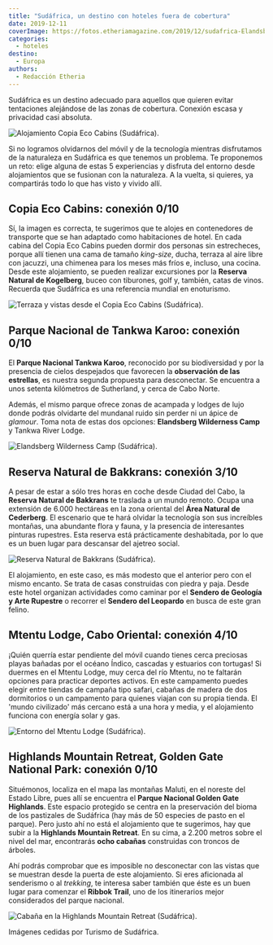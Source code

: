 ```yaml
---
title: "Sudáfrica, un destino con hoteles fuera de cobertura"
date: 2019-12-11
coverImage: https://fotos.etheriamagazine.com/2019/12/sudafrica-Elandsberg.jpg
categories: 
  - hoteles
destino: 
  - Europa
authors: 
  - Redacción Etheria
---
```


Sudáfrica es un destino adecuado para aquellos que quieren evitar tentaciones alejándose 
de las zonas de cobertura. Conexión escasa y privacidad casi absoluta. 

![Alojamiento Copia Eco Cabins (Sudáfrica).](https://fotos.etheriamagazine.com/2019/12/sudafrica-alojamiento-Copia-Eco-Cabins.jpg "Alojamiento Copia Eco Cabins (Sudáfrica).")

Si no logramos olvidarnos del móvil y de la tecnología mientras disfrutamos de la 
naturaleza en Sudáfrica es que tenemos un problema. Te proponemos un reto: elige alguna 
de estas 5 experiencias y disfruta del entorno desde alojamientos que se fusionan con la 
naturaleza. A la vuelta, si quieres, ya compartirás todo lo que has visto y vivido allí. 

## Copia Eco Cabins: conexión 0/10

Sí, la imagen es correcta, te sugerimos que te alojes en contenedores de transporte que 
se han adaptado como habitaciones de hotel. En cada cabina del Copia Eco Cabins pueden 
dormir dos personas sin estrecheces, porque allí tienen una cama de tamaño _king-size_, 
ducha, terraza al aire libre con jacuzzi, una chimenea para los meses más fríos e, 
incluso, una cocina. Desde este alojamiento, se pueden realizar excursiones por la 
**Reserva Natural de Kogelberg**, buceo con tiburones, golf y, también, catas de vinos. 
Recuerda que Sudáfrica es una referencia mundial en enoturismo. 

![Terraza y vistas desde el Copia Eco Cabins (Sudáfrica).](https://fotos.etheriamagazine.com/2019/12/sudafrica-hoteles-Copia-Eco-Cabins.jpg "Terraza y vistas desde el Copia Eco Cabins (Sudáfrica).")

## Parque Nacional de Tankwa Karoo: conexión 0/10

El **Parque Nacional Tankwa Karoo**, reconocido por su biodiversidad y por la presencia 
de cielos despejados que favorecen la **observación de las estrellas**, es nuestra 
segunda propuesta para desconectar. Se encuentra a unos setenta kilómetros de 
Sutherland, y cerca de Cabo Norte. 

Además, el mismo parque ofrece zonas de acampada y lodges de lujo donde podrás olvidarte 
del mundanal ruido sin perder ni un ápice de _glamour_. Toma nota de estas dos opciones: 
**Elandsberg Wilderness Camp** y Tankwa River Lodge. 

![Elandsberg Wilderness Camp (Sudáfrica).](https://fotos.etheriamagazine.com/2019/12/sudafrica-Elandsberg.jpg "Elandsberg Wilderness Camp (Sudáfrica).")

## Reserva Natural de Bakkrans: conexión 3/10

A pesar de estar a sólo tres horas en coche desde Ciudad del Cabo, la **Reserva Natural 
de Bakkrans** te traslada a un mundo remoto. Ocupa una extensión de 6.000 hectáreas en 
la zona oriental del **Área Natural de Cederberg**. El escenario que te hará olvidar la 
tecnología son sus increíbles montañas, una abundante flora y fauna, y la presencia de 
interesantes pinturas rupestres. Esta reserva está prácticamente deshabitada, por lo que 
es un buen lugar para descansar del ajetreo social. 

![Reserva Natural de Bakkrans (Sudáfrica).](https://fotos.etheriamagazine.com/2019/12/hoteles-sudafrica-Bakkrans-Nature-reserve.jpg "Reserva Natural de Bakkrans (Sudáfrica).")

El alojamiento, en este caso, es más modesto que el anterior pero con el mismo encanto. 
Se trata de casas construidas con piedra y paja. Desde este hotel organizan actividades 
como caminar por el **Sendero de Geología y Arte Rupestre** o recorrer el **Sendero del 
Leopardo** en busca de este gran felino. 

## Mtentu Lodge, Cabo Oriental: conexión 4/10

¡Quién querría estar pendiente del móvil cuando tienes cerca preciosas playas bañadas 
por el océano Índico, cascadas y estuarios con tortugas! Si duermes en el Mtentu Lodge, 
muy cerca del río Mtentu, no te faltarán opciones para practicar deportes activos. En 
este campamento puedes elegir entre tiendas de campaña tipo safari, cabañas de madera de 
dos dormitorios o un campamento para quienes viajan con su propia tienda. El 'mundo 
civilizado' más cercano está a una hora y media, y el alojamiento funciona con energía 
solar y gas. 

![Entorno del Mtentu Lodge (Sudáfrica).](https://fotos.etheriamagazine.com/2019/12/alojamiento-sudafrica-Mtentu-campsite-1.jpg "Entorno del Mtentu Lodge (Sudáfrica).")

## Highlands Mountain Retreat, Golden Gate National Park: conexión 0/10

Situémonos, localiza en el mapa las montañas Maluti, en el noreste del Estado Libre, 
pues allí se encuentra el **Parque Nacional Golden Gate Highlands**. Este espacio 
protegido se centra en la preservación del bioma de los pastizales de Sudáfrica (hay más 
de 50 especies de pasto en el parque). Pero justo ahí no está el alojamiento que te 
sugerimos, hay que subir a la **Highlands Mountain Retreat**. En su cima, a 2.200 metros 
sobre el nivel del mar, encontrarás **ocho cabañas** construidas con troncos de árboles. 

Ahí podrás comprobar que es imposible no desconectar con las vistas que se muestran 
desde la puerta de este alojamiento. Si eres aficionada al senderismo o al _trekking_, 
te interesa saber también que éste es un buen lugar para comenzar el **Ribbok Trail**, 
uno de los itinerarios mejor considerados del parque nacional. 

![Cabaña en la Highlands Mountain Retreat (Sudáfrica).](https://fotos.etheriamagazine.com/2019/12/alojamiento-sudafrica-Highlands-Mountain.jpg "Cabaña en la Highlands Mountain Retreat (Sudáfrica).")

Imágenes cedidas por Turismo de Sudáfrica.
